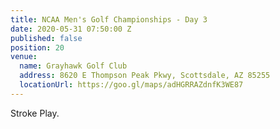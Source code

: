 ```yaml
---
title: NCAA Men's Golf Championships - Day 3
date: 2020-05-31 07:50:00 Z
published: false
position: 20
venue:
  name: Grayhawk Golf Club
  address: 8620 E Thompson Peak Pkwy, Scottsdale, AZ 85255
  locationUrl: https://goo.gl/maps/adHGRRAZdnfK3WE87
---
```


Stroke Play.